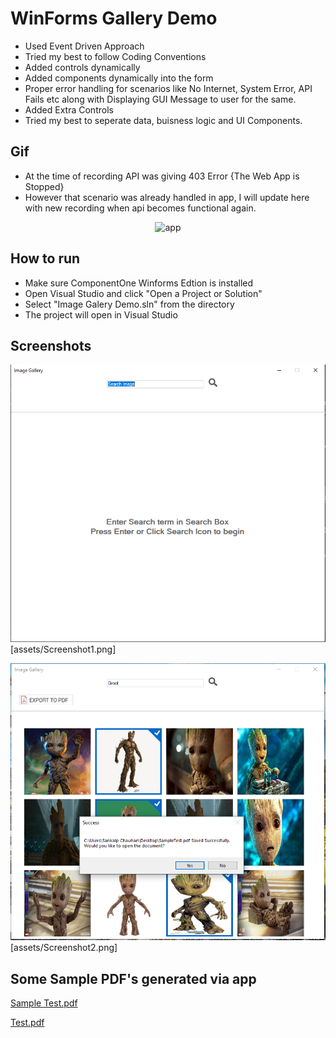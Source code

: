 # WinForms Gallery Demo

- Used Event Driven Approach
- Tried my best to follow Coding Conventions
- Added controls dynamically
- Added components dynamically into the form
- Proper error handling for scenarios like No Internet, System Error, API Fails etc along with Displaying GUI Message to user for the same.
- Added Extra Controls
- Tried my best to seperate data, buisness logic and UI Components.

## Gif
- At the time of recording API was giving 403 Error {The Web App is Stopped}
- However that scenario was already handled in app, I will update here with new recording when api becomes functional again.
<p align="center">
    <img src = "assets/ImageGalleryGif.gif" width="250" alt="app"/><br>
</p>

## How to run
- Make sure ComponentOne Winforms Edtion is installed
- Open Visual Studio and click "Open a Project or Solution"
- Select "Image Galery Demo.sln" from the directory
- The project will open in Visual Studio

## Screenshots
![Home](assets/Screenshot1.png)[assets/Screenshot1.png]

![Home](assets/Screenshot2.png)[assets/Screenshot2.png]

## Some Sample PDF's generated via app
[Sample Test.pdf](assets/SampleTest.pdf)

[Test.pdf](assets/Test.pdf)


